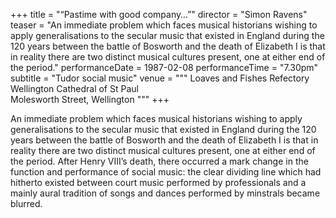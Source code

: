 +++
title = "“Pastime with good company…”"
director = "Simon Ravens"
teaser = "An immediate problem which faces musical historians wishing to apply generalisations to the secular music that existed in England during the 120 years between the battle of Bosworth and the death of Elizabeth I is that in reality there are two distinct musical cultures present, one at either end of the period."
performanceDate = 1987-02-08
performanceTime = "7.30pm"
subtitle = "Tudor social music"
venue = """
Loaves and Fishes Refectory  
Wellington Cathedral of St Paul  
Molesworth Street, Wellington 
"""
+++

An immediate problem which faces musical historians wishing to apply generalisations to the secular music that existed in England during the 120 years between the battle of Bosworth and the death of Elizabeth I is that in reality there are two distinct musical cultures present, one at either end of the period. After Henry VIII’s death, there occurred a mark change in the function and performance of social music: the clear dividing line which had hitherto existed between court music performed by professionals and a mainly aural tradition of songs and dances performed by minstrals became blurred.
